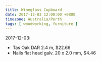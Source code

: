 ```yaml
---
title: Wineglass Cupboard
date: 2017-12-03 12:00:00 +0800
timezone: Australia/Perth
tags: [ woodworking, furniture ]
---
```


2017-12-03:
* Tas Oak DAR 2.4 m, $22.66
* Nails flat head galv. 20 x 2.0 mm, $4.46
